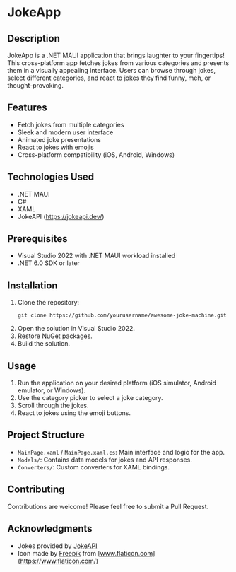 # JokeApp

## Description

JokeApp is a .NET MAUI application that brings laughter to your fingertips! This cross-platform app fetches jokes from various categories and presents them in a visually appealing interface. Users can browse through jokes, select different categories, and react to jokes they find funny, meh, or thought-provoking.

## Features

- Fetch jokes from multiple categories
- Sleek and modern user interface
- Animated joke presentations
- React to jokes with emojis
- Cross-platform compatibility (iOS, Android, Windows)

## Technologies Used

- .NET MAUI
- C#
- XAML
- JokeAPI (https://jokeapi.dev/)

## Prerequisites

- Visual Studio 2022 with .NET MAUI workload installed
- .NET 6.0 SDK or later

## Installation

1. Clone the repository:
   ```
   git clone https://github.com/yourusername/awesome-joke-machine.git
   ```
2. Open the solution in Visual Studio 2022.
3. Restore NuGet packages.
4. Build the solution.

## Usage

1. Run the application on your desired platform (iOS simulator, Android emulator, or Windows).
2. Use the category picker to select a joke category.
3. Scroll through the jokes.
4. React to jokes using the emoji buttons.

## Project Structure

- `MainPage.xaml` / `MainPage.xaml.cs`: Main interface and logic for the app.
- `Models/`: Contains data models for jokes and API responses.
- `Converters/`: Custom converters for XAML bindings.

## Contributing

Contributions are welcome! Please feel free to submit a Pull Request.

## Acknowledgments

- Jokes provided by [JokeAPI](https://jokeapi.dev/)
- Icon made by [Freepik](https://www.freepik.com) from [www.flaticon.com](https://www.flaticon.com/)
